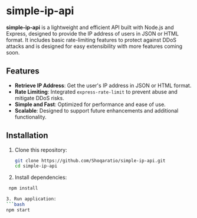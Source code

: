 # simple-ip-api

**simple-ip-api** is a lightweight and efficient API built with Node.js and Express, designed to provide the IP address of users in JSON or HTML format. It includes basic rate-limiting features to protect against DDoS attacks and is designed for easy extensibility with more features coming soon.

## Features

- **Retrieve IP Address**: Get the user's IP address in JSON or HTML format.
- **Rate Limiting**: Integrated `express-rate-limit` to prevent abuse and mitigate DDoS risks.
- **Simple and Fast**: Optimized for performance and ease of use.
- **Scalable**: Designed to support future enhancements and additional functionality.

## Installation

1. Clone this repository:
   ```bash
   git clone https://github.com/Shoqaratio/simple-ip-api.git
   cd simple-ip-api

2. Install dependencies:
  ```bash
   npm install

3. Run application:
  ```bash
npm start
